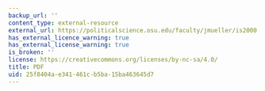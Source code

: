 ```yaml
---
backup_url: ''
content_type: external-resource
external_url: https://politicalscience.osu.edu/faculty/jmueller/is2000.pdf
has_external_licence_warning: true
has_external_license_warning: true
is_broken: ''
license: https://creativecommons.org/licenses/by-nc-sa/4.0/
title: PDF
uid: 25f8404a-e341-461c-b5ba-15ba463645d7
---
```

